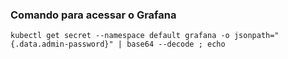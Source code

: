 
### Comando para acessar o Grafana

```
kubectl get secret --namespace default grafana -o jsonpath="{.data.admin-password}" | base64 --decode ; echo
```